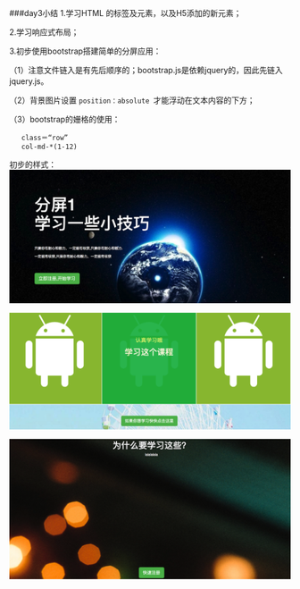 ###day3小结
1.学习HTML 的标签及元素，以及H5添加的新元素；

2.学习响应式布局；

3.初步使用bootstrap搭建简单的分屏应用：

（1）注意文件链入是有先后顺序的；bootstrap.js是依赖jquery的，因此先链入jquery.js。

（2）背景图片设置 `position：absolute `才能浮动在文本内容的下方；

（3）bootstrap的姗格的使用：
```
   class＝“row”
   col-md-*(1-12)
   ```

初步的样式：
![](page1.png)

![](page2.png)

![](page3.png)


